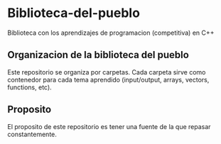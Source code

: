 # Biblioteca-del-pueblo
Biblioteca con los aprendizajes de programacion (competitiva) en C++

## Organizacion de la biblioteca del pueblo
Este repositorio se organiza por carpetas. Cada carpeta sirve como contenedor para cada tema aprendido (input/output, arrays, vectors, functions, etc).

## Proposito
El proposito de este repositorio es tener una fuente de la que repasar constantemente.

